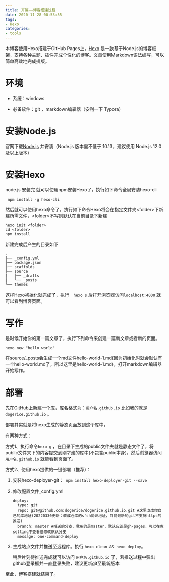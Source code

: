 ```yaml
---
title: 开篇——博客搭建过程
date: 2020-11-28 00:53:55
tags: 
- Hexo
categories:
- tools
---
```




本博客使用Hexo搭建于GitHub Pages上，[Hexo](https://hexo.io/zh-cn/docs/) 是一款基于Node.js的博客框架，支持各种主题、插件完成个性化的博客。文章使用Markdown语法编写，可以简单高效地完成排版。
<!-- more -->


# 环境

- 系统：windows

- 必备软件：git ，markdown编辑器（安利一下 Typora）



# 安装Node.js

官网下载[Node.js](https://nodejs.org/zh-cn/) 并安装（Node.js 版本需不低于 10.13，建议使用 Node.js 12.0 及以上版本）

# 安装Hexo

node.js 安装完 就可以使用npm安装Hexo了，执行如下命令全局安装hexo-cli

``` shell
 npm install -g hexo-cli
```

然后就可以使用hexo命令了，执行如下命令Hexo将会在指定文件夹\<folder>下新建所需文件，\<folder>不写则默认在当前目录下新建

``` shell
hexo init <folder>
cd <folder>
npm install
```

新建完成后产生的目录如下

```
.
├── _config.yml
├── package.json
├── scaffolds
├── source
|   ├── _drafts
|   └── _posts
└── themes
```

这样Hexo初始化就完成了，执行`  hexo s` 后打开浏览器访问`localhost:4000` 就可以看到博客页面。

# 写作

是时候开始你的第一篇文章了，执行下列命令来创建一篇新文章或者新的页面。

``` 
hexo new "hello world"
```

在source/_posts会生成一个md文件hello-world-1.md(因为初始化时就会默认有一个hello-world.md了，所以这里是hello-world-1.md)，打开markdown编辑器开始写作。

# 部署

先在GitHub上新建一个库，库名格式为：`用户名.github.io`  比如我的就是`dogerice.github.io` 。

部署其实就是将hexo生成的静态页面放到这个库中，

有两种方式：

方式1、执行命令`hexo g` ，在目录下生成的public文件夹就是静态文件了，将public文件夹下的内容提交到刚才建的库中(不包含public本身)，然后浏览器访问`用户名.github.io` 就能看到页面了。

方式2、使用hexo提供的一键部署（推荐）：

1. 安装hexo-deployer-git：` npm install hexo-deployer-git --save` 

2. 修改配置文件_config.yml

   ``` 
   deploy:
     type: git
     repo: git@github.com:dogerice/dogerice.github.io.git #这里改成你自己的库地址(20220330更新：改成仓库的s'sh协议地址，目前最新的git不支持https的推送)
     branch: master #推送的分支，我用的是master，默认应该是gh-pages，可以在库setting中查看或修改默认分支
     message: one-command-deploy
   ```

3. 生成站点文件并推送至远程库。执行 `hexo clean && hexo deploy`。

   稍后片刻待推送完成就可以访问 `用户名.github.io` 了，若推送过程中弹出github登录框并一直登录失败，建议更新git至最新版本

至此，博客搭建就结束了。

